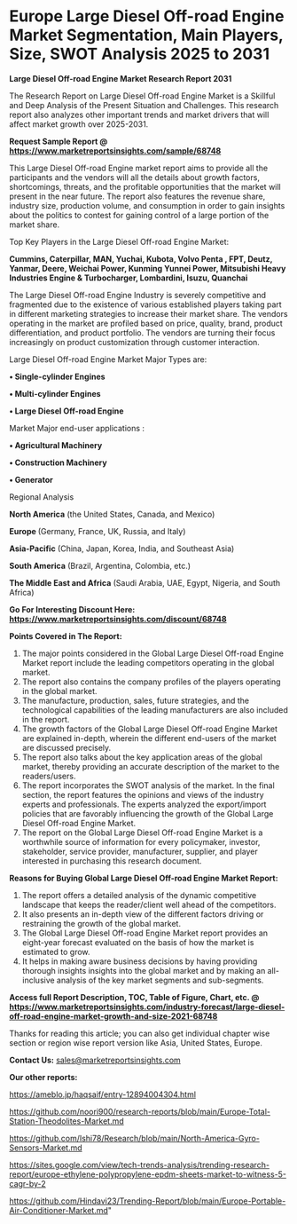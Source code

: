 # Europe Large Diesel Off-road Engine Market Segmentation, Main Players, Size, SWOT Analysis 2025 to 2031

<strong>Large Diesel Off-road Engine Market Research Report 2031</strong>

The Research Report on Large Diesel Off-road Engine Market is a Skillful and Deep Analysis of the Present Situation and Challenges. This research report also analyzes other important trends and market drivers that will affect market growth over 2025-2031.

<strong>Request Sample Report @ <a href=https://www.marketreportsinsights.com/sample/68748>https://www.marketreportsinsights.com/sample/68748</a></strong>

This Large Diesel Off-road Engine market report aims to provide all the participants and the vendors will all the details about growth factors, shortcomings, threats, and the profitable opportunities that the market will present in the near future. The report also features the revenue share, industry size, production volume, and consumption in order to gain insights about the politics to contest for gaining control of a large portion of the market share.

Top Key Players in the Large Diesel Off-road Engine Market:

<strong>Cummins, Caterpillar, MAN, Yuchai, Kubota, Volvo Penta , FPT, Deutz, Yanmar, Deere, Weichai Power, Kunming Yunnei Power, Mitsubishi Heavy Industries Engine & Turbocharger, Lombardini, Isuzu, Quanchai</strong>

The Large Diesel Off-road Engine Industry is severely competitive and fragmented due to the existence of various established players taking part in different marketing strategies to increase their market share. The vendors operating in the market are profiled based on price, quality, brand, product differentiation, and product portfolio. The vendors are turning their focus increasingly on product customization through customer interaction.

Large Diesel Off-road Engine Market Major Types are:

<strong>• Single-cylinder Engines

• Multi-cylinder Engines

• Large Diesel Off-road Engine</strong>

Market Major end-user applications :

<strong>• Agricultural Machinery

• Construction Machinery 

• Generator</strong>

Regional Analysis

</u><strong><b>North America</b></strong> (the United States, Canada, and Mexico)

<strong><b>Europe </b></strong>(Germany, France, UK, Russia, and Italy)

<strong><b>Asia-Pacific</b></strong> (China, Japan, Korea, India, and Southeast Asia)

<strong><b>South America</b></strong> (Brazil, Argentina, Colombia, etc.)

<strong><b>The Middle East and Africa</b></strong> (Saudi Arabia, UAE, Egypt, Nigeria, and South Africa)

<strong>Go For Interesting Discount Here: <a href=https://www.marketreportsinsights.com/discount/68748>https://www.marketreportsinsights.com/discount/68748</a></strong>

<strong>Points Covered in The Report:</strong>
<ol>
  <li>The major points considered in the Global Large Diesel Off-road Engine Market report include the leading competitors operating in the global market.</li>
  <li>The report also contains the company profiles of the players operating in the global market.</li>
  <li>The manufacture, production, sales, future strategies, and the technological capabilities of the leading manufacturers are also included in the report.</li>
  <li>The growth factors of the Global Large Diesel Off-road Engine Market are explained in-depth, wherein the different end-users of the market are discussed precisely.</li>
  <li>The report also talks about the key application areas of the global market, thereby providing an accurate description of the market to the readers/users.</li>
  <li>The report incorporates the SWOT analysis of the market. In the final section, the report features the opinions and views of the industry experts and professionals. The experts analyzed the export/import policies that are favorably influencing the growth of the Global Large Diesel Off-road Engine Market.</li>
  <li>The report on the Global Large Diesel Off-road Engine Market is a worthwhile source of information for every policymaker, investor, stakeholder, service provider, manufacturer, supplier, and player interested in purchasing this research document.</li>
</ol>
<strong>Reasons for Buying Global Large Diesel Off-road Engine Market Report:</strong>

<ol>
  <li>The report offers a detailed analysis of the dynamic competitive landscape that keeps the reader/client well ahead of the competitors.</li>
  <li>It also presents an in-depth view of the different factors driving or restraining the growth of the global market.</li>
  <li>The Global Large Diesel Off-road Engine Market report provides an eight-year forecast evaluated on the basis of how the market is estimated to grow.</li>
  <li>It helps in making aware business decisions by having providing thorough insights insights into the global market and by making an all-inclusive analysis of the key market segments and sub-segments.</li>
</ol>
<strong>Access full Report Description, TOC, Table of Figure, Chart, etc. @ <a href=https://www.marketreportsinsights.com/industry-forecast/large-diesel-off-road-engine-market-growth-and-size-2021-68748>https://www.marketreportsinsights.com/industry-forecast/large-diesel-off-road-engine-market-growth-and-size-2021-68748</a></strong>


Thanks for reading this article; you can also get individual chapter wise section or region wise report version like Asia, United States, Europe.

<strong>Contact Us:</strong>
sales@marketreportsinsights.com

<strong>Our other reports:</strong>

<a href=https://ameblo.jp/haqsaif/entry-12894004304.html>https://ameblo.jp/haqsaif/entry-12894004304.html</a>

<a href=https://github.com/noori900/research-reports/blob/main/Europe-Total-Station-Theodolites-Market.md>https://github.com/noori900/research-reports/blob/main/Europe-Total-Station-Theodolites-Market.md</a>

<a href=https://github.com/Ishi78/Research/blob/main/North-America-Gyro-Sensors-Market.md>https://github.com/Ishi78/Research/blob/main/North-America-Gyro-Sensors-Market.md</a>

<a href=https://sites.google.com/view/tech-trends-analysis/trending-research-report/europe-ethylene-polypropylene-epdm-sheets-market-to-witness-5-cagr-by-2>https://sites.google.com/view/tech-trends-analysis/trending-research-report/europe-ethylene-polypropylene-epdm-sheets-market-to-witness-5-cagr-by-2</a>

<a href=https://github.com/Hindavi23/Trending-Report/blob/main/Europe-Portable-Air-Conditioner-Market.md>https://github.com/Hindavi23/Trending-Report/blob/main/Europe-Portable-Air-Conditioner-Market.md</a>"
